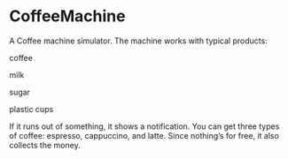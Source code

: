 # CoffeeMachine
A Coffee machine simulator. The machine works with typical products: 

coffee

milk 

sugar

plastic cups

If it runs out of something, it shows a notification. You can get three types of coffee: espresso, cappuccino, and latte. Since nothing’s for free, it also collects the money.
